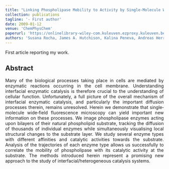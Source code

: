 ```yaml
---
title: "Linking Phospholipase Mobility to Activity by Single-Molecule Wide-Field Microscopy"
collection: publications
tagline: '- First author'
date: 2009-01-12
venue: 'ChemPhysChem'
paperurl: 'https://onlinelibrary-wiley-com.kuleuven.ezproxy.kuleuven.be/doi/full/10.1002/cphc.200800537'
authors: 'Susana Rocha, James A. Hutchison, Kalina Peneva, Andreas Herrmann, Klaus Müllen, Michael Skjøt, Christian I. Jørgensen, Allan Svendsen, Frans C. De Schryver, Johan Hofkens, Hiroshi Uji‐i'
---
```

First article reporting my work.

<h2> Abstract </h2>
<p align= "justify">
Many of the biological processes taking place in cells are mediated by enzymatic reactions occurring in the cell membrane. Understanding interfacial enzymatic catalysis is therefore crucial to the understanding of cellular function. Unfortunately, a full picture of the overall mechanism of interfacial enzymatic catalysis, and particularly the important diffusion processes therein, remains unresolved. Herein we demonstrate that single‐molecule wide‐field fluorescence microscopy can yield important new information on these processes. We image phospholipase enzymes acting upon bilayers of their natural phospholipid substrate, tracking the diffusion of thousands of individual enzymes while simultaneously visualising local structural changes to the substrate layer. We study several enzyme types with different affinities and catalytic activities towards the substrate. Analysis of the trajectories of each enzyme type allows us successfully to correlate the mobility of phospholipase with its catalytic activity at the substrate. The methods introduced herein represent a promising new approach to the study of interfacial/heterogeneous catalysis systems.
